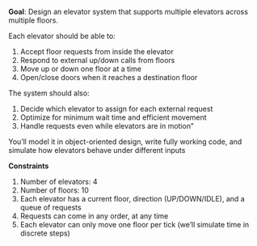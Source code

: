 **Goal**: Design an elevator system that supports multiple elevators across multiple floors.

Each elevator should be able to:

1. Accept floor requests from inside the elevator
2. Respond to external up/down calls from floors
3. Move up or down one floor at a time
4. Open/close doors when it reaches a destination floor

The system should also:

1. Decide which elevator to assign for each external request
2. Optimize for minimum wait time and efficient movement
3. Handle requests even while elevators are in motion”

You’ll model it in object-oriented design, write fully working code,
and simulate how elevators behave under different inputs

**Constraints**

1. Number of elevators: 4
2. Number of floors: 10
3. Each elevator has a current floor, direction (UP/DOWN/IDLE), and a queue of requests
4. Requests can come in any order, at any time
5. Each elevator can only move one floor per tick (we’ll simulate time in discrete steps)